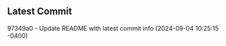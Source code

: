
## Latest Commit
97349a0 - Update README with latest commit info (2024-09-04 10:25:15 -0400) <Yunxi-Zhou>
